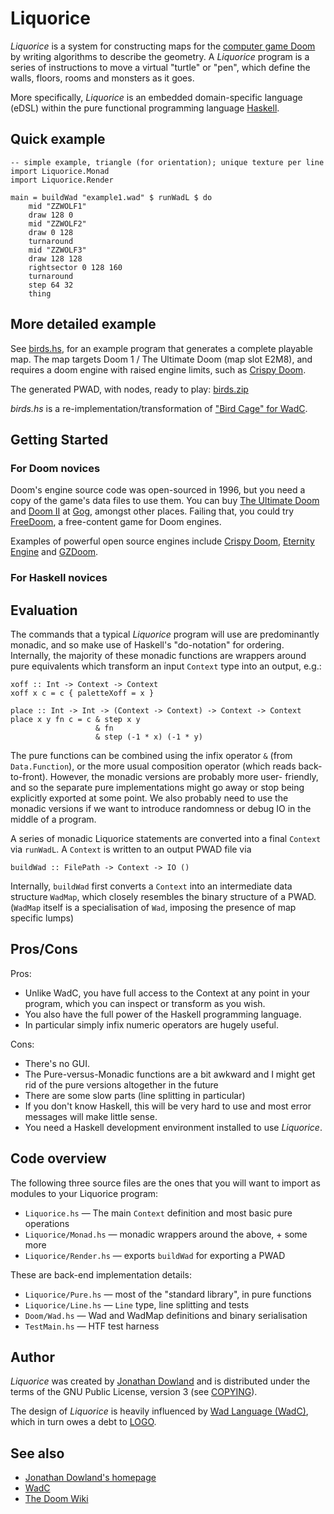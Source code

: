 # Liquorice

*Liquorice* is a system for constructing maps for the [computer game Doom](https://doomwiki.org/wiki/Doom) by writing algorithms to describe the geometry. A *Liquorice* program is a series of instructions to move a virtual "turtle" or "pen", which define the walls, floors, rooms and monsters as it goes.

More specifically, *Liquorice* is an embedded domain-specific language (eDSL) within the pure functional programming language [Haskell](https://www.haskell.org/).

## Quick example

    -- simple example, triangle (for orientation); unique texture per line
    import Liquorice.Monad
    import Liquorice.Render

    main = buildWad "example1.wad" $ runWadL $ do
        mid "ZZWOLF1"
        draw 128 0
        mid "ZZWOLF2"
        draw 0 128
        turnaround
        mid "ZZWOLF3"
        draw 128 128
        rightsector 0 128 160
        turnaround
        step 64 32
        thing

## More detailed example

See [birds.hs](birds.hs), for an example program
that generates a complete playable map. The map targets Doom 1 / The
Ultimate Doom (map slot E2M8), and requires a doom engine with raised
engine limits, such as [Crispy Doom](https://www.chocolate-doom.org/wiki/Crispy_Doom).

The generated PWAD, with nodes, ready to play: [birds.zip](https://redmars.org/liquorice/birds.zip)

*birds.hs* is a re-implementation/transformation of ["Bird Cage"
for WadC](https://redmars.org/wadc/examples/#_birds_wl).

## Getting Started

### For Doom novices

Doom's engine source code was open-sourced in 1996, but you need a copy of
the game's data files to use them. You can buy [The Ultimate Doom](https://www.gog.com/game/the_ultimate_doom) and [Doom II](https://www.gog.com/game/doom_ii_final_doom) at [Gog](http://www.gog.com/), amongst other places. Failing that, you could try [FreeDoom](https://freedoom.github.io/), a free-content game for Doom engines.

Examples of powerful open source engines include [Crispy Doom](https://www.chocolate-doom.org/wiki/index.php/Crispy_Doom), [Eternity Engine](http://eternity.youfailit.net/wiki/Main_Page) and [GZDoom](https://zdoom.org/index).

### For Haskell novices


## Evaluation

The commands that a typical *Liquorice* program will use are predominantly
monadic, and so make use of Haskell's "do-notation" for ordering. Internally,
the majority of these monadic functions are wrappers around pure equivalents
which transform an input `Context` type into an output, e.g.:

    xoff :: Int -> Context -> Context
    xoff x c = c { paletteXoff = x }

    place :: Int -> Int -> (Context -> Context) -> Context -> Context
    place x y fn c = c & step x y
                       & fn
                       & step (-1 * x) (-1 * y)

The pure functions can be combined using the infix operator `&` (from
`Data.Function`), or the more usual composition operator (which reads
back-to-front). However, the monadic versions are probably more user-
friendly, and so the separate pure implementations might go away or
stop being explicitly exported at some point. We also probably need to
use the monadic versions if we want to introduce randomness or debug IO
in the middle of a program.

A series of monadic Liquorice statements are converted into a final `Context`
via `runWadL`. A `Context` is written to an output PWAD file via

    buildWad :: FilePath -> Context -> IO ()

Internally, `buildWad` first converts a `Context` into an intermediate data
structure `WadMap`, which closely resembles the binary structure of a PWAD.
(`WadMap` itself is a specialisation of `Wad`, imposing the presence of map
 specific lumps)


## Pros/Cons

Pros:

* Unlike WadC, you have full access to the Context at any point in your
  program, which you can inspect or transform as you wish.
* You also have the full power of the Haskell programming language.
* In particular simply infix numeric operators are hugely useful.

Cons:

* There's no GUI.
* The Pure-versus-Monadic functions are a bit awkward and I might get rid of the
pure versions altogether in the future
* There are some slow parts (line splitting in particular)
* If you don't know Haskell, this will be very hard to use and most error messages
will make little sense.
* You need a Haskell development environment installed to use *Liquorice*.

## Code overview

The following three source files are the ones that you will want to import
as modules to your Liquorice program:

 * `Liquorice.hs` — The main `Context` definition and most basic pure operations
 * `Liquorice/Monad.hs` — monadic wrappers around the above, + some more
 * `Liquorice/Render.hs` — exports `buildWad` for exporting a PWAD

These are back-end implementation details:

 * `Liquorice/Pure.hs` — most of the "standard library", in pure functions
 * `Liquorice/Line.hs` — `Line` type, line splitting and tests
 * `Doom/Wad.hs` — Wad and WadMap definitions and binary serialisation
 * `TestMain.hs` — HTF test harness

## Author

*Liquorice* was created by [Jonathan Dowland](https://jmtd.net/) and is
distributed under the terms of the GNU Public License, version 3 (see
[COPYING](COPYING)).

The design of *Liquorice* is heavily
influenced by [Wad Language (WadC)](https://jmtd.net/wadc/), which in turn owes
a debt to [LOGO](http://el.media.mit.edu/logo-foundation/what_is_logo/logo_programming.html).

## See also

 * [Jonathan Dowland's homepage](https://jmtd.net/)
 * [WadC](https://jmtd.net/wadc/)
 * [The Doom Wiki](https://doomwiki.org/)
